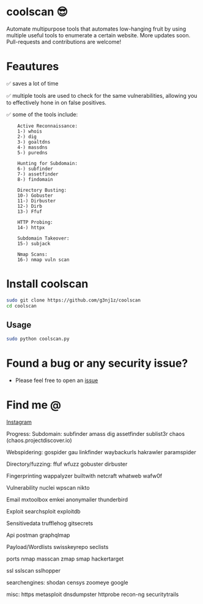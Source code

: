 # coolscan :sunglasses:
Automate multipurpose tools that automates low-hanging fruit by using multiple useful tools to enumerate a certain website. More updates soon. Pull-requests and contributions are welcome!

# Feautures
:white_check_mark: saves a lot of time

:white_check_mark: multiple tools are used to check for the same vulnerabilities, allowing you to effectively hone in on false positives.

:white_check_mark: some of the tools include:

        Active Reconnaissance:
        1-) whois
        2-) dig
        3-) goaltdns
        4-) massdns
        5-) puredns

        Hunting for Subdomain:
        6-) subfinder
        7-) assetfinder
        8-) findomain
     
        Directory Busting:
        10-) Gobuster
        11-) Dirbuster
        12-) Dirb
        13-) Ffuf

        HTTP Probing:
        14-) httpx

        Subdomain Takeover:
        15-) subjack

        Nmap Scans:
        16-) nmap vuln scan

# Install coolscan
```bash
sudo git clone https://github.com/g3nj1z/coolscan
cd coolscan
```

## Usage

```bash
sudo python coolscan.py 
```

# Found a bug or any security issue?
- Please feel free to open an [issue](https://github.com/g3nj1z/coolscan/issues)

# Find me @
<a href="https://www.instagram.com/irfanbadzlin/">Instagram</a>

Progress:
Subdomain:
subfinder
amass
dig
assetfinder
sublist3r
chaos (chaos.projectdiscover.io)

Webspidering:
gospider
gau
linkfinder
waybackurls
hakrawler
paramspider

Directory/fuzzing:
ffuf
wfuzz
gobuster
dirbuster

Fingerprinting
wappalyzer
builtwith
netcraft
whatweb
wafw0f

Vulnerability
nuclei
wpscan
nikto

Email
mxtoolbox
emkei
anonymailer
thunderbird

Exploit
searchsploit
exploitdb

Sensitivedata
trufflehog
gitsecrets

Api
postman
graphqlmap

Payload/Wordlists
swisskeyrepo 
seclists

ports
nmap
masscan
zmap
smap
hackertarget

ssl
sslscan
sslhopper

searchengines:
shodan
censys
zoomeye
google

misc:
https
metasploit
dnsdumpster
httprobe
recon-ng
securitytrails
